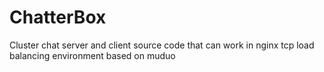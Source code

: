 # ChatterBox
Cluster chat server and client source code that can work in nginx tcp load balancing environment based on muduo
